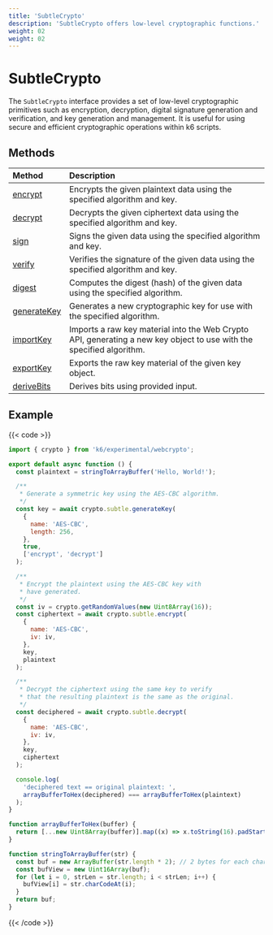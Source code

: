 ```yaml
---
title: 'SubtleCrypto'
description: 'SubtleCrypto offers low-level cryptographic functions.'
weight: 02
weight: 02
---
```


# SubtleCrypto

The `SubtleCrypto` interface provides a set of low-level cryptographic primitives such as encryption, decryption, digital signature generation and verification, and key generation and management. It is useful for using secure and efficient cryptographic operations within k6 scripts.

## Methods

| Method                                                                                                                    | Description                                                                                                          |
| :------------------------------------------------------------------------------------------------------------------------ | :------------------------------------------------------------------------------------------------------------------- |
| [encrypt](https://grafana.com/docs/k6/<K6_VERSION>/javascript-api/k6-experimental/webcrypto/subtlecrypto/encrypt)         | Encrypts the given plaintext data using the specified algorithm and key.                                             |
| [decrypt](https://grafana.com/docs/k6/<K6_VERSION>/javascript-api/k6-experimental/webcrypto/subtlecrypto/decrypt)         | Decrypts the given ciphertext data using the specified algorithm and key.                                            |
| [sign](https://grafana.com/docs/k6/<K6_VERSION>/javascript-api/k6-experimental/webcrypto/subtlecrypto/sign)               | Signs the given data using the specified algorithm and key.                                                          |
| [verify](https://grafana.com/docs/k6/<K6_VERSION>/javascript-api/k6-experimental/webcrypto/subtlecrypto/verify)           | Verifies the signature of the given data using the specified algorithm and key.                                      |
| [digest](https://grafana.com/docs/k6/<K6_VERSION>/javascript-api/k6-experimental/webcrypto/subtlecrypto/digest)           | Computes the digest (hash) of the given data using the specified algorithm.                                          |
| [generateKey](https://grafana.com/docs/k6/<K6_VERSION>/javascript-api/k6-experimental/webcrypto/subtlecrypto/generatekey) | Generates a new cryptographic key for use with the specified algorithm.                                              |
| [importKey](https://grafana.com/docs/k6/<K6_VERSION>/javascript-api/k6-experimental/webcrypto/subtlecrypto/importkey)     | Imports a raw key material into the Web Crypto API, generating a new key object to use with the specified algorithm. |
| [exportKey](https://grafana.com/docs/k6/<K6_VERSION>/javascript-api/k6-experimental/webcrypto/subtlecrypto/exportkey)     | Exports the raw key material of the given key object.                                                                |
| [deriveBits](https://grafana.com/docs/k6/<K6_VERSION>/javascript-api/k6-experimental/webcrypto/subtlecrypto/derivebits)   | Derives bits using provided input.                                                                                   |

## Example

{{< code >}}

```javascript
import { crypto } from 'k6/experimental/webcrypto';

export default async function () {
  const plaintext = stringToArrayBuffer('Hello, World!');

  /**
   * Generate a symmetric key using the AES-CBC algorithm.
   */
  const key = await crypto.subtle.generateKey(
    {
      name: 'AES-CBC',
      length: 256,
    },
    true,
    ['encrypt', 'decrypt']
  );

  /**
   * Encrypt the plaintext using the AES-CBC key with
   * have generated.
   */
  const iv = crypto.getRandomValues(new Uint8Array(16));
  const ciphertext = await crypto.subtle.encrypt(
    {
      name: 'AES-CBC',
      iv: iv,
    },
    key,
    plaintext
  );

  /**
   * Decrypt the ciphertext using the same key to verify
   * that the resulting plaintext is the same as the original.
   */
  const deciphered = await crypto.subtle.decrypt(
    {
      name: 'AES-CBC',
      iv: iv,
    },
    key,
    ciphertext
  );

  console.log(
    'deciphered text == original plaintext: ',
    arrayBufferToHex(deciphered) === arrayBufferToHex(plaintext)
  );
}

function arrayBufferToHex(buffer) {
  return [...new Uint8Array(buffer)].map((x) => x.toString(16).padStart(2, '0')).join('');
}

function stringToArrayBuffer(str) {
  const buf = new ArrayBuffer(str.length * 2); // 2 bytes for each char
  const bufView = new Uint16Array(buf);
  for (let i = 0, strLen = str.length; i < strLen; i++) {
    bufView[i] = str.charCodeAt(i);
  }
  return buf;
}
```

{{< /code >}}
